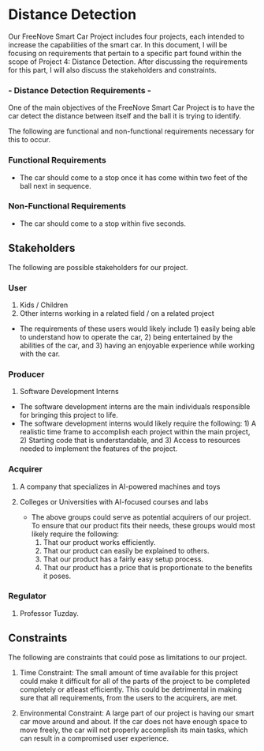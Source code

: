# Distance Detection 
Our FreeNove Smart Car Project includes four projects, each intended to increase the capabilities of the smart car. In this document, I will be focusing on requirements that pertain to a specific part found within the scope of Project 4: Distance Detection. After discussing the requirements for this part, I will also discuss the stakeholders and constraints.
### - Distance Detection Requirements -
One of the main objectives of the FreeNove Smart Car Project is to have the car detect the distance between itself and the ball it is trying to identify. 

The following are functional and non-functional requirements necessary for this to occur.

### Functional Requirements
* The car should come to a stop once it has come within two feet of the ball next in sequence.

### Non-Functional Requirements
* The car should come to a stop within five seconds. 
  
## Stakeholders
The following are possible stakeholders for our project.

### User
1) Kids / Children 
2) Other interns working in a related field / on a related project

* The requirements of these users would likely include 1) easily being able to understand how to operate the car, 2) being entertained by the abilities of the car, and 3) having an enjoyable experience while working with the car.
  
### Producer
1) Software Development Interns

* The software development interns are the main individuals responsible for bringing this project to life.
* The software development interns would likely require the following: 1) A realistic time frame to accomplish each project within the main project, 2) Starting code that is understandable, and 3) Access to resources needed to implement the features of the project.

### Acquirer
1) A company that specializes in AI-powered machines and toys
2) Colleges or Universities with AI-focused courses and labs

   * The above groups could serve as potential acquirers of our project. To ensure that our product fits their needs, these groups would most likely require the following:
     1) That our product works efficiently.
     2) That our product can easily be explained to others.
     3) That our product has a fairly easy setup process.
     4) That our product has a price that is proportionate to the benefits it poses.

### Regulator
1) Professor Tuzday.
   
## Constraints
The following are constraints that could pose as limitations to our project.

1) Time Constraint: The small amount of time available for this project could make it difficult for all of the parts of the project to be completed completely or atleast efficiently. This could be detrimental in making sure that all requirements,  from the users to the acquirers, are met.

2) Environmental Constraint: A large part of our project is having our smart car move around and about. If the car does not have enough space to move freely, the car will not properly accomplish its main tasks, which can result in a compromised user experience.
